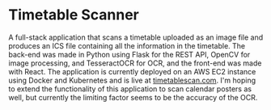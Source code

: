 # Timetable Scanner

A full-stack application that scans a timetable uploaded as an image file and produces an ICS file containing all the information in the timetable. The back-end was made in Python using Flask for the REST API, OpenCV for image processing, and TesseractOCR for OCR, and the front-end was made with React. The application is currently deployed on an AWS EC2 instance using Docker and Kubernetes and is live at [timetablescan.com](www.timetablescan.com). I'm hoping to extend the functionality of this application to scan calendar posters as well, but currently the limiting factor seems to be the accuracy of the OCR.
